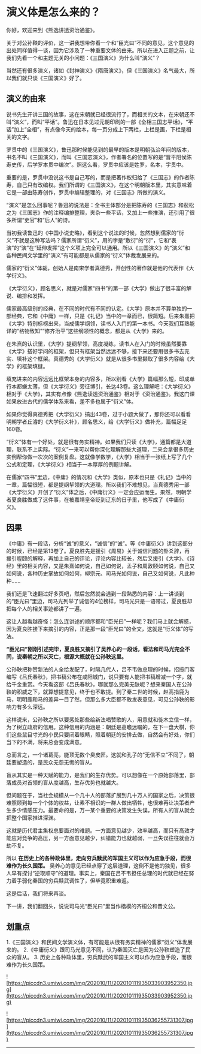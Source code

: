 # 演义体是怎么来的？

你好，欢迎来到《熊逸讲透资治通鉴》。

关于对公孙鞅的评价，这一讲我想带你看一个和“臣光曰”不同的意见，这个意见的出处同样值得一谈，因为它涉及了一种重要文体的由来。所以在进入正题之前，让我们先看一个和主题无关的小问题：《三国演义》为什么叫“演义”？

当然还有很多演义，诸如《封神演义》《隋唐演义》，但《三国演义》名气最大，所以我们就只谈《三国演义》好了。

## 演义的由来

说书先生开讲三国的故事，这在宋朝就已经很流行了，而相关的文本，在宋朝还不叫“演义”，而叫“平话”。鲁迅在日本见过元朝印刷的一部《全相三国志平话》，“平话”加上“全相”，有点像今天的绘本，每一页分成上下两栏，上栏是画，下栏是相关的文字。

罗贯中的《三国演义》，鲁迅那时候能见到的最早的版本是明朝弘治年间的版本，书名不叫《三国演义》，而叫《三国志演义》，作者署名的位置写的是“晋平阳侯陈寿史传，后学罗本贯中编次”。照这么看，罗贯中应该是姓罗，名本，字贯中。

重要的是，罗贯中没说这书是自己写的，而是把著作权归给了《三国志》的作者陈寿，自己只有改编权。我们所谓的《三国演义》，在这个明朝版本里，其实意味着它是一部由陈寿创作，罗贯中编辑整理的，对《三国志》所做的演义。

“演义”是怎么回事呢？鲁迅的说法是：全书主体部分是把陈寿的《三国志》和裴松之为《三国志》作的注释编排整理，夹杂一些平话，又加上一些推演，还引用了很多所谓“史官”和“后人”的诗。

当初我读鲁迅的《中国小说史略》，看到这个说法的时候，忽然想到儒家的“衍义”不就是这种写法吗？儒家所谓“衍义”，用的字是“敷衍”的“衍”，它和“表演”的“演”在“延伸发挥”这个义项上完全可以通用。所以《三国演义》的“演义”和各种民间文学里的“演义”有可能都是从儒家的“衍义”体裁发展来的。

儒家的“衍义”体裁，创始人是南宋学者真德秀，开创性的著作就是他的代表作《大学衍义》。

《大学衍义》，顾名思义，就是对儒家“四书”的第一部《大学》做出了很丰富的解说、编排和发挥。

儒家最高级别的经典，在不同的时代有不同的认定。《大学》原本并不算单独的一部经典，它和《中庸》一样，只是《礼记》当中的一章而已，很简短。后来朱熹把《大学》特别标榜出来，当成儒学纲领，读书人入门的第一本书。今天我们耳熟能详的“格物致知”“修齐治平”这些纲领性的概念，都是从《大学》来的。

在朱熹的认识里，《大学》提纲挈领，高度凝练，读书人在入门的时候虽然要靠《大学》搭好学问的框架，但只有框架当然远远不够，接下来还要用很多书去充实、填补这个框架。真德秀的《大学衍义》就是从很多书里撷取了很多内容给《大学》的框架填缝。

填充进来的内容远远比框架本身的内容多，所以别看《大学》篇幅那么短，印成单行本都嫌太薄，但《大学衍义》旁征博引，长达43卷。这么理解吧：《大学衍义》相对于《大学》，其实有点像《熊逸读透资治通鉴》相对于《资治通鉴》。我这门课如果放进古代的儒学体系来看，差不多也属于“衍义”体。

如果你觉得真德秀把《大学衍义》搞出43卷，过于小题大做了，那你还可以看看明朝学者丘濬的《大学衍义补》，顾名思义，给《大学衍义》做补充，篇幅足足160卷。

“衍义”体有一个好处，就是很有务实精神。如果我们只读《大学》，通篇都是大道理，联系不上实际。“衍义”一来可以帮你深化理解那些大道理，二来会拿很多历史实例帮你做一次次的案例复盘。这就像学数学，《大学》相当于一张纸上写了几个公式和定理，《大学衍义》相当于一本厚厚的例题讲解。

在儒家“四书”里边，《中庸》的情况和《大学》类似，原本也只是《礼记》当中的一章，篇幅很短，都是提纲挈领的大道理。所以我们不难想见，当真德秀用一部《大学衍义》开创了“衍义”体之后，《中庸衍义》一定会应运而生。果然，明朝学者夏良胜做成了这件事，在被嘉靖皇帝贬到辽东的日子里，他写成了《中庸衍义》。

## 因果

《中庸》有一段话，分析“诚”的意义，“诚信”的“诚”。等《中庸衍义》讲到这部分的时候，已经是第13卷了。夏良胜先是援引《周易》关于诚信问题的卦爻辞，再援引程颐的解释，再加上自己的评论，评论内容比较长，然后又援引《大学》、《诗经》里的相关内容，又是朱熹如何说，自己如何说，孟子和周敦颐如何说，自己又如何说，各种历史掌故如何如何，柳宗元、司马光如何说，自己又如何说，凡此种种……

我们还是飞速翻过好多页吧，然后忽然就会遇到一段熟悉的内容：上一讲谈到的“臣光曰”里边，司马光列举了诚信的4位榜样，司马光只是一语带过，夏良胜却把每个人的相关事迹都讲了一遍。

这让人越看越奇怪：怎么连讲述的顺序都和“臣光曰”一样呢？我们马上就会解惑，因为夏良胜接下来摘引的内容，正是那一段“臣光曰”的全文，这就是“衍义体”的写法。

 **“臣光曰”刚刚引述完毕，夏良胜又摘引了吴养心的一段话，看法和司马光完全不同，说秦朝之所以灭亡，根源大概就在公孙鞅这里。**

公孙鞅把称赞新法的人全给发配了，时隔几代人，吕不韦做总理的时候，招揽门客编写《吕氏春秋》，把书稿公布在咸阳城门，说只要有人能把书稿增减一个字，就给千金重赏。今天看这部《吕氏春秋》，哪就那么完美无缺呢？想来秦国人在公孙鞅的积威之下，就算想提意见，终于也不敢提。到了秦二世的时候，赵高指鹿为马，明明鹿和马的差异一目了然，但那么多大臣都不敢发表意见，可见公孙鞅的影响力有多么深远。

这样说来，公孙鞅之所以要惩处那些给新法唱赞歌的人，用意就和徙木立信一样，为了树立政府的信用。这种信用的内涵是：朝廷是高瞻远瞩的，在下一盘大棋，你们这些鼠目寸光的小民只要闭着眼睛，照着朝廷的安排去做，自然会有好处，你们当下的不满，将来总会变成满意。

总而言之，一个诸葛亮，能顶无数个臭皮匠。这就和孔子的“无信不立”不同了，朝廷要塑造的，是民众无怨无悔的盲从。

盲从其实是一种天赋的能力，是我们的生存优势。可以想像在一个原始部落里，部落成员对首领的盲从度越高，生存优势也就越大。

但问题在于，当社会规模从一个几十人的部落扩展到几十万人的国家之后，决策很难照顾到每一个个体的权益，让素不相识的一群人做出牺牲，也很难再让决策者产生多少情感压力。最要命的是，万一某个重要的决策发生失误，所有人的盲从就会把整个国家推进深渊。

这就是历代君主集权总要面对的难题。一方面意见越少，效率越高，而只有高效才能应对竞争的高压，另一方面意见越少，纠错能力也就越弱，一旦失误往往就会万劫不复。

所以 **在历史上的各种政体里，走向穷兵黩武的军国主义可以作为应急手段，而很难作为长久国策。** 吴养心的意见已经点穿了这层道理，这倒不是他的独见，很多人早有探讨“逆取顺守”的道理。事实上，秦国在吕不韦担任总理的时代就已经在努力着手弱化秦国的穷兵黩武调性了，但毕竟积重难返。

这是后话，我们将来再谈。

下一讲，我们翻回头，说说司马光“臣光曰”里当作楷模的齐桓公和晋文公。

## 划重点

1.《三国演义》和民间文学演义体，有可能是从很有务实精神的儒家“衍义”体发展来的。
2.《中庸衍义》跟司马光意见不同，认为秦国灭亡是因为公孙鞅塑造了民众的盲从。
3. 历史上各种政体里，穷兵黩武的军国主义可以作为应急手段，而很难作为长久国策。

![https://piccdn3.umiwi.com/img/202010/11/202010111935033903952350.jpg](https://piccdn3.umiwi.com/img/202010/11/202010111935033903952350.jpg)

![https://piccdn3.umiwi.com/img/202010/11/202010111935036255731307.jpg](https://piccdn3.umiwi.com/img/202010/11/202010111935036255731307.jpg)

---
